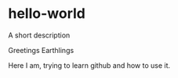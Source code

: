 # hello-world
A short description

Greetings Earthlings 

Here I am, trying to learn github and how to use it. 

